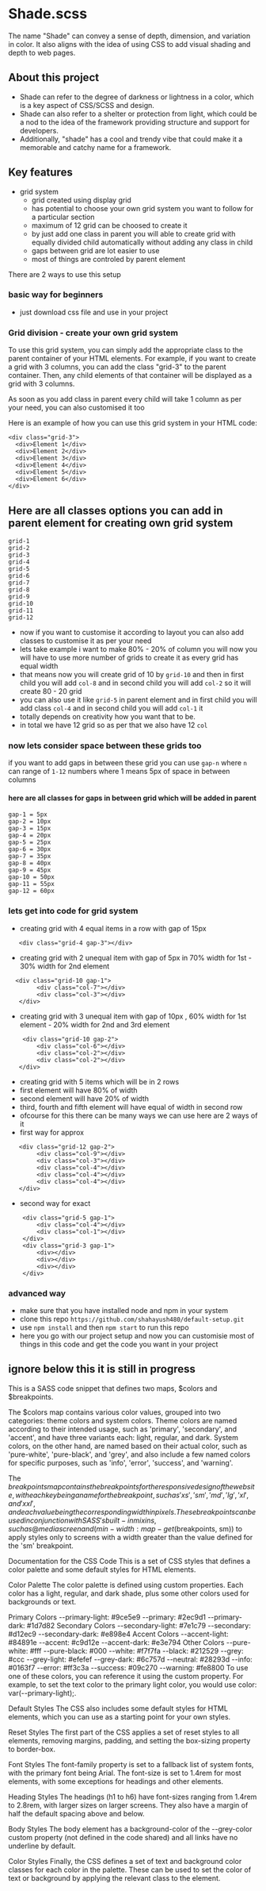 # Shade.scss

The name "Shade" can convey a sense of depth, dimension, and variation in color. It also aligns with the idea of using CSS to add visual shading and depth to web pages. 

## About this project 
 - Shade can refer to the degree of darkness or lightness in a color, which is a key aspect of CSS/SCSS and design.
 - Shade can also refer to a shelter or protection from light, which could be a nod to the idea of the framework providing structure and support for developers.
 - Additionally, "shade" has a cool and trendy vibe that could make it a memorable and catchy name for a framework.

## Key features
- grid system 
  - grid created using display grid
  - has potential to choose your own grid system you want to follow for a particular section 
  - maximum of 12 grid can be choosed to create it 
  - by just add one class in parent you will able to create grid with equally divided child automatically without adding any class in child
  - gaps between grid are lot easier to use 
  - most of things are controled by parent element 

There are 2 ways to use this setup

### basic way for beginners
- just download css file and use in your project

### Grid division - create your own grid system
To use this grid system, you can simply add the appropriate class to the parent container of your HTML elements. For example, if you want to create a grid with 3 columns, you can add the class "grid-3" to the parent container. Then, any child elements of that container will be displayed as a grid with 3 columns.

As soon as you add class in parent every child will take 1 column as per your need, you can also customised it too 

Here is an example of how you can use this grid system in your HTML code:
```
<div class="grid-3">
  <div>Element 1</div>
  <div>Element 2</div>
  <div>Element 3</div>
  <div>Element 4</div>
  <div>Element 5</div>
  <div>Element 6</div>
</div>
```
## Here are all classes options you can add in parent element for creating own grid system

```
grid-1
grid-2
grid-3
grid-4
grid-5
grid-6
grid-7
grid-8
grid-9
grid-10
grid-11
grid-12
```

- now if you want to customise it according to layout you can also add classes to customise it as per your need
- lets take example i want to make 80% - 20% of column you will now you will have to use more number of grids to create it as every grid has equal width 
- that means now you will create grid of 10 by `grid-10` and then in first child you will add `col-8` and in second child you will add `col-2` so it will create 80 - 20 grid
- you can also use it like `grid-5` in parent element and in first child you will add class `col-4` and in second child you will add `col-1` it
- totally depends on creativity how you want that to be.
- in total we have 12 grid so as per that we also have 12 `col`

### now lets consider space between these grids too 
if you want to add gaps in between these grid you can use `gap-n` where `n` can range of `1-12` numbers where 1 means 5px of space in between columns

#### here are all classes for gaps in between grid which will be added in parent

```
gap-1 = 5px
gap-2 = 10px
gap-3 = 15px
gap-4 = 20px
gap-5 = 25px
gap-6 = 30px
gap-7 = 35px
gap-8 = 40px
gap-9 = 45px
gap-10 = 50px
gap-11 = 55px
gap-12 = 60px
```


### lets get into code for grid system 
- creating grid with 4 equal items in a row with gap of 15px 
```
   <div class="grid-4 gap-3"></div>
```

- creating grid with 2 unequal item with gap of 5px in 70% width for 1st - 30% width for 2nd element
```
  <div class="grid-10 gap-1">
        <div class="col-7"></div>
        <div class="col-3"></div>
   </div>
``` 
- creating grid with 3 unequal item with gap of 10px , 60% width for 1st element - 20% width for 2nd and 3rd element
```
    <div class="grid-10 gap-2">
        <div class="col-6"></div>
        <div class="col-2"></div>
        <div class="col-2"></div>
   </div>
``` 
- creating grid with 5 items which will be in 2 rows  
- first element will have 80% of width
- second element will have 20% of width
- third, fourth and fifth element will have equal of width in second row
- ofcourse for this there can be many ways we can use here are 2 ways of it
- first way for approx
```
   <div class="grid-12 gap-2">
        <div class="col-9"></div>
        <div class="col-3"></div>
        <div class="col-4"></div>
        <div class="col-4"></div>
        <div class="col-4"></div>
   </div>
```
- second way for exact
```
    <div class="grid-5 gap-1">
        <div class="col-4"></div>
        <div class="col-1"></div>
    </div>
    <div class="grid-3 gap-1">
        <div></div>
        <div></div>
        <div></div>
    </div>
```



### advanced way
- make sure that you have installed node and npm in your system 
- clone this repo ```https://github.com/shahayush480/default-setup.git``` 
- use ```npm install``` and then ```npm start``` to run this repo
- here you go with our project setup and now you can customisie most of things in this code and get the code you want in your project 



## ignore below this it is still in progress

This is a SASS code snippet that defines two maps, $colors and $breakpoints.

The $colors map contains various color values, grouped into two categories: theme colors and system colors. Theme colors are named according to their intended usage, such as 'primary', 'secondary', and 'accent', and have three variants each: light, regular, and dark. System colors, on the other hand, are named based on their actual color, such as 'pure-white', 'pure-black', and 'grey', and also include a few named colors for specific purposes, such as 'info', 'error', 'success', and 'warning'.

The $breakpoints map contains the breakpoints for the responsive design of the website, with each key being a name for the breakpoint, such as 'xs', 'sm', 'md', 'lg', 'xl', and 'xxl', and each value being the corresponding width in pixels. These breakpoints can be used in conjunction with SASS's built-in mixins, such as @media screen and (min-width: map-get($breakpoints, sm)) to apply styles only to screens with a width greater than the value defined for the 'sm' breakpoint.


Documentation for the CSS Code
This is a set of CSS styles that defines a color palette and some default styles for HTML elements.

Color Palette
The color palette is defined using custom properties. Each color has a light, regular, and dark shade, plus some other colors used for backgrounds or text.

Primary Colors
--primary-light: #9ce5e9
--primary: #2ec9d1
--primary-dark: #1d7d82
Secondary Colors
--secondary-light: #7e1c79
--secondary: #d12ec9
--secondary-dark: #e898e4
Accent Colors
--accent-light: #84891e
--accent: #c9d12e
--accent-dark: #e3e794
Other Colors
--pure-white: #fff
--pure-black: #000
--white: #f7f7fa
--black: #212529
--grey: #ccc
--grey-light: #efefef
--grey-dark: #6c757d
--neutral: #28293d
--info: #0163f7
--error: #ff3c3a
--success: #09c270
--warning: #fe8800
To use one of these colors, you can reference it using the custom property. For example, to set the text color to the primary light color, you would use color: var(--primary-light);.

Default Styles
The CSS also includes some default styles for HTML elements, which you can use as a starting point for your own styles.

Reset Styles
The first part of the CSS applies a set of reset styles to all elements, removing margins, padding, and setting the box-sizing property to border-box.

Font Styles
The font-family property is set to a fallback list of system fonts, with the primary font being Arial. The font-size is set to 1.4rem for most elements, with some exceptions for headings and other elements.

Heading Styles
The headings (h1 to h6) have font-sizes ranging from 1.4rem to 2.8rem, with larger sizes on larger screens. They also have a margin of half the default spacing above and below.

Body Styles
The body element has a background-color of the --grey-color custom property (not defined in the code shared) and all links have no underline by default.

Color Styles
Finally, the CSS defines a set of text and background color classes for each color in the palette. These can be used to set the color of text or background by applying the relevant class to the element.